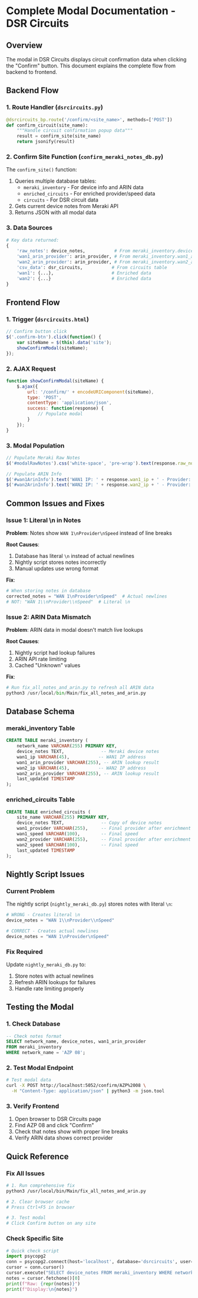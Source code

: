 # Complete Modal Documentation - DSR Circuits

## Overview
The modal in DSR Circuits displays circuit confirmation data when clicking the "Confirm" button. This document explains the complete flow from backend to frontend.

## Backend Flow

### 1. Route Handler (`dsrcircuits.py`)
```python
@dsrcircuits_bp.route('/confirm/<site_name>', methods=['POST'])
def confirm_circuit(site_name):
    """Handle circuit confirmation popup data"""
    result = confirm_site(site_name)
    return jsonify(result)
```

### 2. Confirm Site Function (`confirm_meraki_notes_db.py`)
The `confirm_site()` function:
1. Queries multiple database tables:
   - `meraki_inventory` - For device info and ARIN data
   - `enriched_circuits` - For enriched provider/speed data
   - `circuits` - For DSR circuit data
2. Gets current device notes from Meraki API
3. Returns JSON with all modal data

### 3. Data Sources
```python
# Key data returned:
{
    'raw_notes': device_notes,           # From meraki_inventory.device_notes
    'wan1_arin_provider': arin_provider, # From meraki_inventory.wan1_arin_provider
    'wan2_arin_provider': arin_provider, # From meraki_inventory.wan2_arin_provider
    'csv_data': dsr_circuits,           # From circuits table
    'wan1': {...},                      # Enriched data
    'wan2': {...}                       # Enriched data
}
```

## Frontend Flow

### 1. Trigger (`dsrcircuits.html`)
```javascript
// Confirm button click
$('.confirm-btn').click(function() {
    var siteName = $(this).data('site');
    showConfirmModal(siteName);
});
```

### 2. AJAX Request
```javascript
function showConfirmModal(siteName) {
    $.ajax({
        url: '/confirm/' + encodeURIComponent(siteName),
        type: 'POST',
        contentType: 'application/json',
        success: function(response) {
            // Populate modal
        }
    });
}
```

### 3. Modal Population
```javascript
// Populate Meraki Raw Notes
$('#modalRawNotes').css('white-space', 'pre-wrap').text(response.raw_notes || 'No Meraki notes available');

// Populate ARIN Info
$('#wan1ArinInfo').text('WAN1 IP: ' + response.wan1_ip + ' - Provider: ' + response.wan1_arin_provider);
$('#wan2ArinInfo').text('WAN2 IP: ' + response.wan2_ip + ' - Provider: ' + response.wan2_arin_provider);
```

## Common Issues and Fixes

### Issue 1: Literal \n in Notes
**Problem**: Notes show `WAN 1\nProvider\nSpeed` instead of line breaks

**Root Causes**:
1. Database has literal `\n` instead of actual newlines
2. Nightly script stores notes incorrectly
3. Manual updates use wrong format

**Fix**:
```python
# When storing notes in database
corrected_notes = "WAN 1\nProvider\nSpeed"  # Actual newlines
# NOT: "WAN 1\\nProvider\\nSpeed"  # Literal \n
```

### Issue 2: ARIN Data Mismatch
**Problem**: ARIN data in modal doesn't match live lookups

**Root Causes**:
1. Nightly script had lookup failures
2. ARIN API rate limiting
3. Cached "Unknown" values

**Fix**:
```python
# Run fix_all_notes_and_arin.py to refresh all ARIN data
python3 /usr/local/bin/Main/fix_all_notes_and_arin.py
```

## Database Schema

### meraki_inventory Table
```sql
CREATE TABLE meraki_inventory (
    network_name VARCHAR(255) PRIMARY KEY,
    device_notes TEXT,              -- Meraki device notes
    wan1_ip VARCHAR(45),           -- WAN1 IP address
    wan1_arin_provider VARCHAR(255), -- ARIN lookup result
    wan2_ip VARCHAR(45),           -- WAN2 IP address  
    wan2_arin_provider VARCHAR(255), -- ARIN lookup result
    last_updated TIMESTAMP
);
```

### enriched_circuits Table
```sql
CREATE TABLE enriched_circuits (
    site_name VARCHAR(255) PRIMARY KEY,
    device_notes TEXT,              -- Copy of device notes
    wan1_provider VARCHAR(255),     -- Final provider after enrichment
    wan1_speed VARCHAR(100),        -- Final speed
    wan2_provider VARCHAR(255),     -- Final provider after enrichment
    wan2_speed VARCHAR(100),        -- Final speed
    last_updated TIMESTAMP
);
```

## Nightly Script Issues

### Current Problem
The nightly script (`nightly_meraki_db.py`) stores notes with literal `\n`:

```python
# WRONG - Creates literal \n
device_notes = "WAN 1\\nProvider\\nSpeed"

# CORRECT - Creates actual newlines
device_notes = "WAN 1\nProvider\nSpeed"
```

### Fix Required
Update `nightly_meraki_db.py` to:
1. Store notes with actual newlines
2. Refresh ARIN lookups for failures
3. Handle rate limiting properly

## Testing the Modal

### 1. Check Database
```sql
-- Check notes format
SELECT network_name, device_notes, wan1_arin_provider 
FROM meraki_inventory 
WHERE network_name = 'AZP 08';
```

### 2. Test Modal Endpoint
```bash
# Test modal data
curl -X POST http://localhost:5052/confirm/AZP%2008 \
  -H "Content-Type: application/json" | python3 -m json.tool
```

### 3. Verify Frontend
1. Open browser to DSR Circuits page
2. Find AZP 08 and click "Confirm"
3. Check that notes show with proper line breaks
4. Verify ARIN data shows correct provider

## Quick Reference

### Fix All Issues
```bash
# 1. Run comprehensive fix
python3 /usr/local/bin/Main/fix_all_notes_and_arin.py

# 2. Clear browser cache
# Press Ctrl+F5 in browser

# 3. Test modal
# Click Confirm button on any site
```

### Check Specific Site
```python
# Quick check script
import psycopg2
conn = psycopg2.connect(host='localhost', database='dsrcircuits', user='dsruser', password='dsrpass123')
cursor = conn.cursor()
cursor.execute("SELECT device_notes FROM meraki_inventory WHERE network_name = 'AZP 08'")
notes = cursor.fetchone()[0]
print(f"Raw: {repr(notes)}")
print(f"Display:\n{notes}")
```